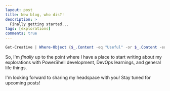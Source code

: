 ```yaml
---
layout: post
title: New blog, who dis?!
description: >
  Finally getting started...
tags: [explorations]
comments: true
---
```


```powershell
Get-Creative | Where-Object {$_.Content -eq "Useful" -or $_.Content -eq "Random"} | Format-Blog
```

So, I'm _finally_ up to the point where I have a place to start writing about my explorations with PowerShell development, DevOps learnings, and general life things.

I'm looking forward to sharing my headspace with you! Stay tuned for upcoming posts!